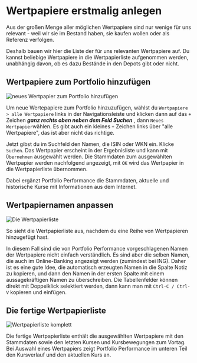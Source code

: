 # Wertpapiere erstmalig anlegen

Aus der großen Menge aller möglichen Wertpapiere sind nur wenige für uns relevant - weil wir sie im Bestand haben, sie kaufen wollen oder als Referenz verfolgen. 

Deshalb bauen wir hier die Liste der für uns relevanten Wertpapiere auf. Du kannst beliebige Wertpapiere in die Wertpapierliste aufgenommen werden, unabhängig davon, ob es dazu Bestände in den Depots gibt oder nicht. 

## Wertpapiere zum Portfolio hinzufügen

<img src="../images/assets/wertpapier-anlegen.gif" alt="neues Wertpapier zum Portfolio hinzufügen" style="zoom:100%;" />

Um neue Wertepapiere zum Portfolio hinzuzufügen, wählst du `Wertpapiere > alle Wertpapiere` links in der Navigationsleiste und klicken dann auf das `+` Zeichen ***ganz rechts oben neben dem Feld Suchen*** , dann `Neues Wertpapier`wählen. Es gibt auch ein kleines `+` Zeichen links über "alle Wertpapiere", das ist aber nicht das richtige.

Jetzt gibst du im Suchfeld den Namen, die ISIN oder WKN ein. Klicke `Suchen`. Das Wertpapier erscheint in der Ergebnisliste und kann mit `Übernehmen` ausgewählt werden. Die Stammdaten zum ausgewählten Wertpapier werden nachfolgend angezeigt, mit `OK` wird das Wertpapier in die Wertpapierliste übernommen.

Dabei ergänzt Portfolio Performance die Stammdaten, aktuelle und historische Kurse mit Informationen aus dem Internet.

## Wertpapiernamen anpassen

<img src="../images/assets/wertpapier-liste.PNG" alt="Die Wertpapierliste" style="zoom:100%;" />

So sieht die Wertpapierliste aus, nachdem du eine Reihe von Wertpapieren hinzugefügt hast. 

In diesem Fall sind die von Portfolio Performance vorgeschlagenen Namen der Wertpapiere nicht einfach verständlich. Es sind aber die selben Namen, die auch im Online-Banking angezeigt werden (zumindest bei ING). Daher ist es eine gute Idee, die automatisch erzeugten Namen in die Spalte Notiz zu kopieren, und dann den Namen in der ersten Spalte mit einem aussagekräftigen Namen zu überschreiben. Die Tabellenfelder können direkt mit Doppelklick selektiert werden, dann kann man mit `Ctrl-C / Ctrl-V` kopieren und einfügen.

## Die fertige Wertpapierliste

<img src="../images/assets/wertpapier-liste-komplett.PNG" alt="Wertpapierliste komplett" style="zoom:100%;" />

Die fertige Wertpapierliste enthält die ausgewählten Wertpapiere mit den Stammdaten sowie den letzten Kursen und Kursbewegungen zum Vortag. Bei Auswahl eines Wertpapiers zeigt Portfolio Performance im unteren Teil den Kursverlauf und den aktuellen Kurs an.

